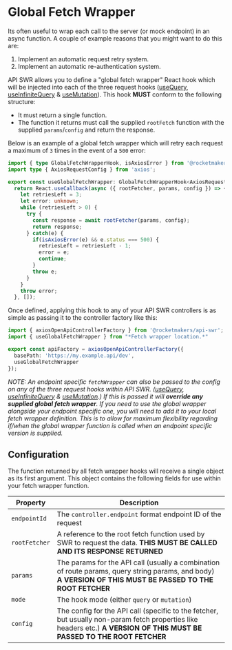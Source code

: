 # Global Fetch Wrapper

Its often useful to wrap each call to the server (or mock endpoint) in an async function. A couple of example reasons that you might want to do this are:

1. Implement an automatic request retry system.
2. Implement an automatic re-authentication system.

API SWR allows you to define a "global fetch wrapper" React hook which will be injected into each of the three request hooks ([useQuery](use-query.md), [useInfiniteQuery](use-infinite-query.md) & [useMutation](use-mutation.md)). This hook **MUST** conform to the following structure:

- It must return a single function.
- The function it returns must call the supplied `rootFetch` function with the supplied `params`/`config` and return the response.

Below is an example of a global fetch wrapper which will retry each request a maximum of `3` times in the event of a `500` error:

```TypeScript
import { type GlobalFetchWrapperHook, isAxiosError } from '@rocketmakers/api-swr';
import type { AxiosRequestConfig } from 'axios';

export const useGlobalFetchWrapper: GlobalFetchWrapperHook<AxiosRequestConfig> = () => {
  return React.useCallback(async ({ rootFetcher, params, config }) => {
    let retriesLeft = 3;
    let error: unknown;
    while (retriesLeft > 0) {
      try {
        const response = await rootFetcher(params, config);
        return response;
      } catch(e) {
        if(isAxiosError(e) && e.status === 500) {
          retriesLeft = retriesLeft - 1;
          error = e;
          continue;
        }
        throw e;
      }
    }
    throw error;
  }, []);
```

Once defined, applying this hook to any of your API SWR controllers is as simple as passing it to the controller factory like this:

```TypeScript
import { axiosOpenApiControllerFactory } from '@rocketmakers/api-swr';
import { useGlobalFetchWrapper } from "*Fetch wrapper location.*"

export const apiFactory = axiosOpenApiControllerFactory({
  basePath: 'https://my.example.api/dev',
  useGlobalFetchWrapper
});
```

_NOTE: An endpoint specific `fetchWrapper` can also be passed to the config on any of the three request hooks within API SWR. ([useQuery](use-query.md), [useInfiniteQuery](use-infinite-query.md) & [useMutation](use-mutation.md).) If this is passed it will **override any supplied global fetch wrapper**. If you need to use the global wrapper alongside your endpoint specific one, you will need to add it to your local fetch wrapper definition. This is to allow for maximum flexibility regarding if/when the global wrapper function is called when an endpoint specific version is supplied._

## Configuration

The function returned by all fetch wrapper hooks will receive a single object as its first argument. This object contains the following fields for use within your fetch wrapper function.

| Property      | Description                                                                                                                                                              |
| ------------- | ------------------------------------------------------------------------------------------------------------------------------------------------------------------------ |
| `endpointId`  | The `controller.endpoint` format endpoint ID of the request                                                                                                              |
| `rootFetcher` | A reference to the root fetch function used by SWR to request the data. **THIS MUST BE CALLED AND ITS RESPONSE RETURNED**                                                |
| `params`      | The params for the API call (usually a combination of route params, query string params, and body) **A VERSION OF THIS MUST BE PASSED TO THE ROOT FETCHER**              |
| `mode`        | The hook mode (either `query` or `mutation`)                                                                                                                             |
| `config`      | The config for the API call (specific to the fetcher, but usually non-param fetch properties like headers etc.) **A VERSION OF THIS MUST BE PASSED TO THE ROOT FETCHER** |
